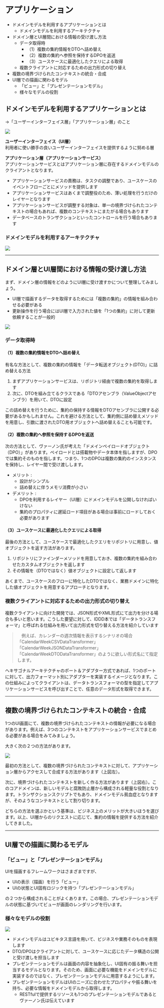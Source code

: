 # アプリケーション

<!-- MarkdownTOC -->

- ドメインモデルを利用するアプリケーションとは
  - ドメインモデルを利用するアーキテクチャ
- ドメイン層とUI層間における情報の受け渡し方法
  - データ取得時
    - （1）複数の集約情報をDTOへ詰め替え
    - （2）複数の集約へ参照を保持するDPOを返送
    - （3）ユースケースに最適化したクエリによる取得
  - 複数クライアントに対応するための出力形式の切り替え
- 複数の境界づけられたコンテキストの統合・合成
- UI層での描画に関わるモデル
  - 「ビュー」と「プレゼンテーションモデル」
  - 様々なモデルの役割

<!-- /MarkdownTOC -->


## ドメインモデルを利用するアプリケーションとは
→「ユーザーインターフェイス層」「アプリケーション層」のこと

<img src="imgs/2.11.アプリケーション/ドメインモデルを使用するクライアント.jpg">

**ユーザーインターフェイス（UI層）**<br>
利用者に使い勝手の良いユーザーインターフェイスを提供するように努める層

**アプリケーション層（アプリケーションサービス）**<br>
アプリケーションサービスとはアプリケーション層に存在するドメインモデルのクライアントとなります。

 - アプリケーションサービスの責務は、タスクの調整であり、ユースケースのイベントフローごとにメソッドを提供します
 - アプリケーションサービスはあくまで調整役のため、薄い処理を行うだけのレイヤーとなります
 - アプリケーションサービスが調整する対象は、単一の境界づけられたコンテキストの場合もあれば、複数のコンテキストにまたがる場合もあります
 - データベースのトランザクションといったコントロールを行う場合もあります

### ドメインモデルを利用するアーキテクチャ
<img src="imgs/2.11.アプリケーション/ドメイン層を取り囲むアーキテクチャ.jpg">

---
## ドメイン層とUI層間における情報の受け渡し方法
まず、ドメイン層の情報をどのようにUI層に受け渡すかについて整理してみましょう。

 - UI層で描画するデータを取得するためには「複数の集約」の情報を組み合わせる必要がある
 - 更新操作を行う場合にはUI層で入力された値を「1つの集約」に対して更新依頼することが一般的

<img src="imgs/2.11.アプリケーション/ドメイン層とUI層間における情報の受け渡し方法.jpg">

### データ取得時
#### （1）複数の集約情報をDTOへ詰め替え
有名な方法として、複数の集約の情報を「データ転送オブジェクト(DTO)」に詰め替える方法

 1. まずアプリケーションサービスは、リポジトリ経由で複数の集約を取得します
 2. 次に、DTOを組み立てるクラスである「DTOアセンブラ（ValueObjectアセンブラ）を用いて、DTOに設定

この詰め替えを行うために、集約の保持する情報をDTOアセンブラに公開する必要があるかもしれません。これを避ける方法として、集約側に詰め替えメソッドを用意し、引数に渡されたDTO用オブジェクトへ詰め替えることも可能です。

#### （2）複数の集約へ参照を保持するDPOを返送
次の方法として、ヴァーノン氏が考えた「ドメインペイロードオブジェクト（DPO）」があります。ペイロードとは搭載物やデータ本体を指しますが、DPOでは集約そのものを指します。つまり、1つのDPOは複数の集約のインスタンスを保持し、レイヤー間で受け渡しします。

 - メリット :
    - 設計がシンプル
    - 詰め替えに伴うメモリ消費が小さい
 - デメリット :
    - DPOを利用するレイヤー（UI層）にドメインモデルを公開しなければいけない
    - 集約のプロパティに遅延ロード項目がある場合は事前にロードしておく必要があります

#### （3）ユースケースに最適化したクエリによる取得
最後の方法として、ユースケースで最適化したクエリをリポジトリに用意し、値オブジェクトを返す方法があります。

 1. リポジトリにファインダーメソッドを用意しておき、複数の集約を組み合わせたカスタムオブジェクトを返します
 2. その情報を（DTOではなく）値オブジェクトに設定して返します

あくまで、ユースケースのフローに特化したDTOではなく、業務ドメインに特化した値オブジェクトを用意するアプローチとなります。

### 複数クライアントに対応するための出力形式の切り替え
複数クライアントに向けた開発では、JSON形式やXML形式にて出力を分ける場合も多いと思います。こうした要望に対して、IDDD本では「データトランスフォーマ」と呼ばれる仕組みを用いて出力形式を切り替える方法を紹介しています

> 　例えば、カレンダーの週次情報を表示するシナリオの場合「CalendarWeekCSVDataTransformer」「CalendarWeekJSONDataTransformer」「CalendarWeekDTODataTransformer」のように欲しい形式名にて指定します。

ヘキサゴナルアーキテクチャのポート＆アダプター方式であれば、1つのポートに対して、出力フォーマット別にアダプターを実装するイメージとなります。この仕組みによってクライアントは、データトランスフォーマの型を指定してアプリケーションサービスを呼び出すことで、任意のデータ形式を取得できます。

---
## 複数の境界づけられたコンテキストの統合・合成
1つのUI画面にて、複数の境界づけられたコンテキストの情報が必要になる場合があります。例えば、3つのコンテキストをアプリケーションサービスでまとめる必要がある場合をみてみましょう。

大きく次の２つの方法があります。

<img src="imgs/2.11.アプリケーション/複数コンテキストにまたがる場合の統合.jpg">

最初の方法として、複数の境界づけられたコンテキストに対して、アプリケーション層からアクセスして合成する方法があります（上図左）。

次に、境界づけられたコンテキストを新しく作る方法があります（上図右）。このコアドメインは、新しいモデルと腐敗防止層から構成される軽量な役割となります。トランザクションスクリプトでもあり、ドメインモデル貧血症となりますが、そのようなコンテキストとして割り切ります。

どちらの方法を選ぶかという基準は、ビジネス上のメリットが大きいほうを選びます。以上、UI層からのリクエストに応じて、集約の情報を提供する方法を紹介してきました。

---
## UI層での描画に関わるモデル

### 「ビュー」と「プレゼンテーションモデル」
UIを描画するフレームワークはさまざまですが、

 - UIの表示（描画）を行う「ビュー」
 - UIの状態とUI固有ロジックを持つ「プレゼンテーションモデル」

の２つから構成されることがよくあります。この場合、プレゼンテーションモデルの状態に基づいてビューが画面のレンダリングを行います。

### 様々なモデルの役割

<img src="imgs/2.11.アプリケーション/層別によく使用されるモデルの種類.jpg">

 - ドメインモデルはユビキタス言語を用いて、ビジネスや業務そのものを表現します
 - DTO/DPOはクライアントに対して、ユースケースに応じたデータ構造の公開と受け渡しを担当します
 - プレゼンテーションモデルは画面の内容を抽象化し、UI固有の振る舞いを担当するモデルとなります。そのため、画面に必要な機能をドメインモデルに実装するのではなく、プレゼンテーションモデルに用意するようにします。
 - プレゼンテーションモデルはUIのニーズに合わせたプロパティや振る舞いを持ち、必要な情報をドメインモデルから取得します。
    - RESTfulで提供するリソースも1つのプレゼンテーションモデルであるとヴァーノン氏は伝えています
